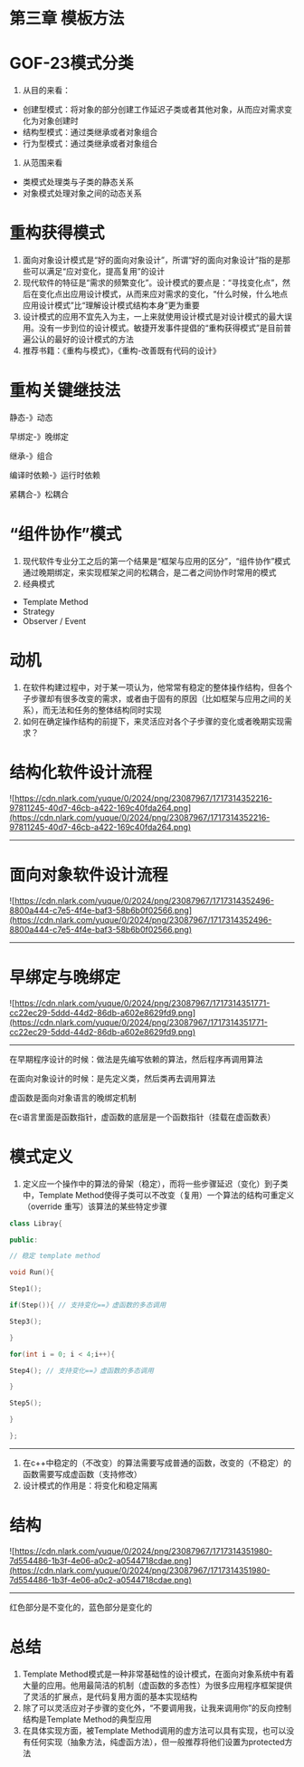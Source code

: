 # 第三章 模板方法

# GOF-23模式分类

1. 从目的来看：
- 创建型模式：将对象的部分创建工作延迟子类或者其他对象，从而应对需求变化为对象创建时
- 结构型模式：通过类继承或者对象组合
- 行为型模式：通过类继承或者对象组合
1. 从范围来看
- 类模式处理类与子类的静态关系
- 对象模式处理对象之间的动态关系

# 重构获得模式

1. 面向对象设计模式是“好的面向对象设计”，所谓“好的面向对象设计”指的是那些可以满足“应对变化，提高复用”的设计
2. 现代软件的特征是“需求的频繁变化”。设计模式的要点是：“寻找变化点”，然后在变化点出应用设计模式，从而来应对需求的变化，“什么时候，什么地点应用设计模式”比“理解设计模式结构本身”更为重要
3. 设计模式的应用不宜先入为主，一上来就使用设计模式是对设计模式的最大误用。没有一步到位的设计模式。敏捷开发事件提倡的“重构获得模式”是目前普遍公认的最好的设计模式的方法
4. 推荐书籍：《重构与模式》，《重构-改善既有代码的设计》

# 重构关键继技法

静态-》动态

早绑定-》晚绑定

继承-》组合

编译时依赖-》运行时依赖

紧耦合-》松耦合

# “组件协作”模式

1. 现代软件专业分工之后的第一个结果是“框架与应用的区分”，“组件协作”模式通过晚期绑定，来实现框架之间的松耦合，是二者之间协作时常用的模式
2. 经典模式
- Template Method
- Strategy
- Observer / Event

# 动机

1. 在软件构建过程中，对于某一项认为，他常常有稳定的整体操作结构，但各个子步骤却有很多改变的需求，或者由于固有的原因（比如框架与应用之间的关系），而无法和任务的整体结构同时实现
2. 如何在确定操作结构的前提下，来灵活应对各个子步骤的变化或者晚期实现需求？

# 结构化软件设计流程

![https://cdn.nlark.com/yuque/0/2024/png/23087967/1717314352216-97811245-40d7-46cb-a422-169c40fda264.png](https://cdn.nlark.com/yuque/0/2024/png/23087967/1717314352216-97811245-40d7-46cb-a422-169c40fda264.png)

---

# 面向对象软件设计流程

![https://cdn.nlark.com/yuque/0/2024/png/23087967/1717314352496-8800a444-c7e5-4f4e-baf3-58b6b0f02566.png](https://cdn.nlark.com/yuque/0/2024/png/23087967/1717314352496-8800a444-c7e5-4f4e-baf3-58b6b0f02566.png)

---

# 早绑定与晚绑定

![https://cdn.nlark.com/yuque/0/2024/png/23087967/1717314351771-cc22ec29-5ddd-44d2-86db-a602e8629fd9.png](https://cdn.nlark.com/yuque/0/2024/png/23087967/1717314351771-cc22ec29-5ddd-44d2-86db-a602e8629fd9.png)

---

在早期程序设计的时候：做法是先编写依赖的算法，然后程序再调用算法

在面向对象设计的时候：是先定义类，然后类再去调用算法

虚函数是面向对象语言的晚绑定机制

在c语言里面是函数指针，虚函数的底层是一个函数指针（挂载在虚函数表）

# 模式定义

1. 定义应一个操作中的算法的骨架（稳定），而将一些步骤延迟（变化）到子类中，Template Method使得子类可以不改变（复用）一个算法的结构可重定义（override 重写）该算法的某些特定步骤

```cpp
class Libray{

public:

// 稳定 template method

void Run(){

Step1();

if(Step()){ // 支持变化==》虚函数的多态调用

Step3();

}

for(int i = 0; i < 4;i++){

Step4(); // 支持变化==》虚函数的多态调用

}

Step5();

}

};
```

---

1. 在c++中稳定的（不改变）的算法需要写成普通的函数，改变的（不稳定）的函数需要写成虚函数（支持修改）
2. 设计模式的作用是：将变化和稳定隔离

# 结构

![https://cdn.nlark.com/yuque/0/2024/png/23087967/1717314351980-7d554486-1b3f-4e06-a0c2-a0544718cdae.png](https://cdn.nlark.com/yuque/0/2024/png/23087967/1717314351980-7d554486-1b3f-4e06-a0c2-a0544718cdae.png)

---

红色部分是不变化的，蓝色部分是变化的

# 总结

1. Template Method模式是一种非常基础性的设计模式，在面向对象系统中有着大量的应用。他用最简洁的机制（虚函数的多态性）为很多应用程序框架提供了灵活的扩展点，是代码复用方面的基本实现结构
2. 除了可以灵活应对子步骤的变化外，“不要调用我，让我来调用你”的反向控制结构是Template Method的典型应用
3. 在具体实现方面，被Template Method调用的虚方法可以具有实现，也可以没有任何实现（抽象方法，纯虚函方法），但一般推荐将他们设置为protected方法